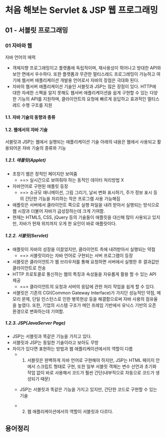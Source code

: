 # 처음 해보는 Servlet & JSP 웹 프로그래밍

## 01 - 서블릿 프로그래밍

### 01 자바와 웹

자바 언어의 매력
- 객체지향 프로그래밍이고 플랫폼에 독립적이며, 재사용성이 뛰어나고 방대한 API와 보안 면에서 우수하다. 또한 플랫폼과 무관한 멀티스레드 프로그래밍이 가능하고 여기에 웹서버 애플리케이션 개발용 언어로서 자바의 장점은 극대화 된다.
- 자바의 웹서버 애플리케이션 기술인 서블릿과 JSP는 많은 장점이 있다. HTTP에 대한 자세한 스펙을 알지 못해도 웹서버 애플리케이션을 쉽게 구현할 수 있는 다양한 기능의 API를 지원하며, 클라이언트의 요청에 빠르게 응답하고 효과적인 멀티스레드 수행 구조를 지원

#### 1.1. 자바 기술의 동향과 종류



#### 1.2. 웹에서의 자바 기술
서블릿과 JSP는 웹에서 실행되는 애플리케이션 기술
아래의 내용은 웹에서 사용되고 활용되어온 자바 기술의 종류와 기능


##### 1.2.1. 애플릿(Applet)
- 초창기 웹은 정적인 페이지만 보여줌
    - ==> 실시간으로 보여줘야 하는 동적인 데이터 처리방법 X
- 자바언어로 구현된 애플릿 등장 
    - ==> 소규모 애니메이션, 그림 그리기, 날씨 변화 표시하기, 주가 정보 표시 등의 간단한 기능을 처리하는 작은 프로그램 사용 가능해짐
- 애플릿은 서버에서 클라이언트 쪽으로 실행 파일을 내려 받아서 실행되는 방식으로 웹 시장과 더불어 자바가 급성장하는데 크게 기여함.
- 현재는 HTML5, CSS, jQuery 등의 기술들이 애플릿을 대신해 많이 사용되고 있지만, 자바가 현재 위치까지 오게 한 요인이 바로 애플릿이다.



##### 1.2.2. 서블릿(Servlet)
- 애플릿이 자바의 성장을 이끌었지만, 클라이언트 측에 내려받아서 실행되는 약점 
    - ==> 서블릿이라는 자바 언어로 구현되는 서버 프로그램이 등장
- 서블릿은 클라이언트가 웹 브라우저를 통해 요청하면 서버에서 실행한 후 결과값만 클라이언트로 전송
- HTTP 프로토콜로 통신하는 웹의 특징과 속성들을 자유롭게 활용 할 수 있는 API 제공
    - ==> 클라이언트의 요청과 서버의 응답에 관한 처리 작업을 쉽게 할 수 있다.
- 서블릿은 기존의 CGI(Common Gateway Interface)가 가지던 성능적인 약점, 메모리 문제, 단일 인스턴스로 인한 병목현상 등을 해결함으로써 자바 사용의 점유율을 높였다. 또한, 기업의 시스템 구조가 메인 프레임 기반에서 유닉스 기반의 오픈 환경으로 변화하는데 기여함.



##### 1.2.3. JSP(JavaServer Page)
- JSP는 서블릿과 똑같은 기능을 가지고 있다.
- 서블릿과 JSP는 동일한 기술이라고 보아도 무방
- 차이가 있다면 표현하는 방법과 웹 애플리케이션에서의 역할이 다름
    - 1. 서블릿은 완벽하게 자바 언어로 구현해야 하지만, JSP는 HTML 페이지 안에서 스크립트 형태로 구현, 또한 일부 서블릿 객체는 변수 선언과 초기화 작업 없이 바로 사용해서 코드가 훨씬 간단(내부적으로 자동으로 코드가 생성되기 때문)
    - JSP는 서블릿과 똑같은 기능을 가지고 있지만, 간단한 코드로 구현할 수 있는 기술
    
    - 2. 웹 애플리케이션에서의 역할이 서블릿과 다르다.
    







## 용어정리